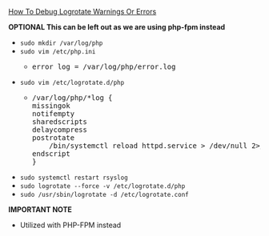 [How To Debug Logrotate Warnings Or Errors](https://access.redhat.com/solutions/32831)

**OPTIONAL This can be left out as we are using php-fpm instead**
* `sudo mkdir /var/log/php`
* `sudo vim /etc/php.ini`
  * <pre>
    error_log = /var/log/php/error.log
    </pre>
* `sudo vim /etc/logrotate.d/php`
  * <pre>
    /var/log/php/*log {
    missingok
    notifempty
    sharedscripts
    delaycompress
    postrotate
        /bin/systemctl reload httpd.service &gt; /dev/null 2&gt;/dev/null || true
    endscript
    }
    </pre>
* `sudo systemctl restart rsyslog`
* `sudo logrotate --force -v /etc/logrotate.d/php`
* `sudo /usr/sbin/logrotate -d /etc/logrotate.conf`

**IMPORTANT NOTE**
* Utilized with PHP-FPM instead
